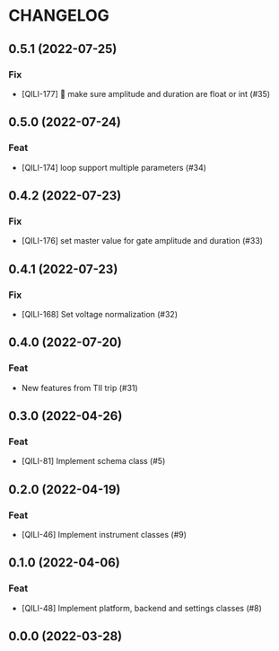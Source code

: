 # CHANGELOG

## 0.5.1 (2022-07-25)

### Fix

- [QILI-177] :bug: make sure amplitude and duration are float or int (#35)

## 0.5.0 (2022-07-24)

### Feat

- [QILI-174] loop support multiple parameters (#34)

## 0.4.2 (2022-07-23)

### Fix

- [QILI-176] set master value for gate amplitude and duration (#33)

## 0.4.1 (2022-07-23)

### Fix

- [QILI-168] Set voltage normalization (#32)

## 0.4.0 (2022-07-20)

### Feat

- New features from TII trip (#31)

## 0.3.0 (2022-04-26)

### Feat

- \[QILI-81\] Implement schema class (#5)

## 0.2.0 (2022-04-19)

### Feat

- \[QILI-46\] Implement instrument classes (#9)

## 0.1.0 (2022-04-06)

### Feat

- \[QILI-48\] Implement platform, backend and settings classes (#8)

## 0.0.0 (2022-03-28)
